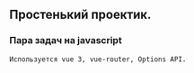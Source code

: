 ## Простенький проектик.

### Пара задач на javascript

```
Используется vue 3, vue-router, Options API.
```
